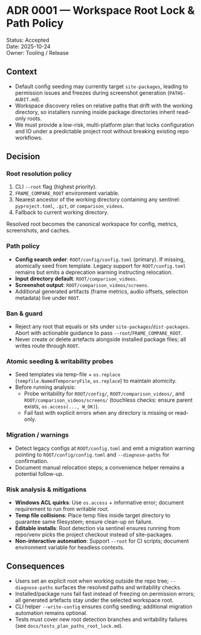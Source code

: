 # ADR 0001 — Workspace Root Lock & Path Policy

Status: Accepted  
Date: 2025-10-24  
Owner: Tooling / Release

## Context
- Default config seeding may currently target `site-packages`, leading to permission issues and freezes during screenshot generation (`PATHS-AUDIT.md`).
- Workspace discovery relies on relative paths that drift with the working directory, so installers running inside package directories inherit read-only roots.
- We must provide a low-risk, multi-platform plan that locks configuration and IO under a predictable project root without breaking existing repo workflows.

## Decision

### Root resolution policy
1. CLI `--root` flag (highest priority).
2. `FRAME_COMPARE_ROOT` environment variable.
3. Nearest ancestor of the working directory containing any sentinel: `pyproject.toml`, `.git`, or `comparison_videos`.
4. Fallback to current working directory.

Resolved root becomes the canonical workspace for config, metrics, screenshots, and caches.

### Path policy
- **Config search order**: `ROOT/config/config.toml` (primary). If missing, atomically seed from template. Legacy support for `ROOT/config.toml` remains but emits a deprecation warning instructing relocation.
- **Input directory default**: `ROOT/comparison_videos`.
- **Screenshot output**: `ROOT/comparison_videos/screens`.
- Additional generated artifacts (frame metrics, audio offsets, selection metadata) live under `ROOT`.

### Ban & guard
- Reject any root that equals or sits under `site-packages`/`dist-packages`. Abort with actionable guidance to pass `--root`/`FRAME_COMPARE_ROOT`.
- Never create or delete artefacts alongside installed package files; all writes route through `ROOT`.

### Atomic seeding & writability probes
- Seed templates via temp-file + `os.replace` (`tempfile.NamedTemporaryFile`, `os.replace`) to maintain atomicity.
- Before running analysis:
  - Probe writability for `ROOT/config/`, `ROOT/comparison_videos/`, and `ROOT/comparison_videos/screens/` (touchless checks: ensure parent exists, `os.access(..., W_OK)`).
  - Fail fast with explicit errors when any directory is missing or read-only.

### Migration / warnings
- Detect legacy configs at `ROOT/config.toml` and emit a migration warning pointing to `ROOT/config/config.toml` and `--diagnose-paths` for confirmation.
- Document manual relocation steps; a convenience helper remains a potential follow-up.

### Risk analysis & mitigations
- **Windows ACL quirks**: Use `os.access` + informative error; document requirement to run from writable root.
- **Temp file collisions**: Place temp files inside target directory to guarantee same filesystem; ensure clean-up on failure.
- **Editable installs**: Root detection via sentinel ensures running from repo/venv picks the project checkout instead of site-packages.
- **Non-interactive automation**: Support `--root` for CI scripts; document environment variable for headless contexts.

## Consequences
- Users set an explicit root when working outside the repo tree; `--diagnose-paths` surfaces the resolved paths and writability checks.
- Installed/package runs fail fast instead of freezing on permission errors; all generated artefacts stay under the selected workspace root.
- CLI helper `--write-config` ensures config seeding; additional migration automation remains optional.
- Tests must cover new root detection branches and writability failures (see `docs/tests_plan_paths_root_lock.md`).
